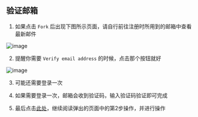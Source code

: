 ## 验证邮箱

1. 如果点击 `Fork` 后出现下图所示页面，请自行前往注册时所用到的邮箱中查看最新邮件

![image](https://gitee.com/chiupam/Epidemic/raw/master/config/png/verification_1.png)

2. 提醒你需要 `Verify email address` 的时候，点击那个按钮就好

![image](https://gitee.com/chiupam/Epidemic/raw/master/config/png/verification_2.png)

3. 可能还需要登录一次

4. 如果需要登录一次，邮箱会收到验证码，输入验证码验证即可完成

5. 最后点击[此处](https://gitee.com/chiupam/Epidemic/blob/master/config/README.md)，继续阅读弹出的页面中的第2步操作，并进行操作